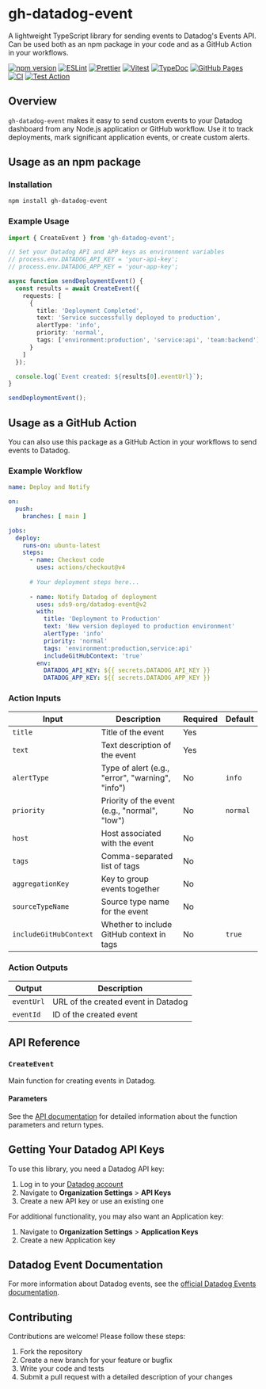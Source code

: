 # gh-datadog-event

A lightweight TypeScript library for sending events to Datadog's Events API. Can be used both as an npm package in your code and as a GitHub Action in your workflows.

[![npm version](https://img.shields.io/npm/v/gh-datadog-event.svg?cache=bust)](https://www.npmjs.com/package/gh-datadog-event)
[![ESLint](https://img.shields.io/badge/ESLint-4B32C3?logo=eslint&logoColor=white)](docs/development/eslint.md)
[![Prettier](https://img.shields.io/badge/Prettier-ff0faf?logo=prettier&logoColor=white)](docs/development/prettier.md)
[![Vitest](https://img.shields.io/badge/Vitest-6E9F18?logo=vitest&logoColor=white)](docs/development/vitest.md)
[![TypeDoc](https://img.shields.io/badge/TypeDoc-9600ff?logo=typescript&logoColor=white)](docs/development/typedoc.md)
[![GitHub Pages](https://img.shields.io/badge/GitHub%20Pages-222222?logo=github&logoColor=white)](https://sds9-org.github.io/datadog-event/)
[![CI](https://github.com/sds9-org/datadog-event/actions/workflows/ci.yml/badge.svg?branch=main&event=push)](https://github.com/sds9-org/datadog-event/actions/workflows/ci.yml)
[![Test Action](https://github.com/sds9-org/datadog-event/actions/workflows/test-action.yml/badge.svg?branch=main&event=push)](https://github.com/sds9-org/datadog-event/actions/workflows/test-action.yml)

## Overview

`gh-datadog-event` makes it easy to send custom events to your Datadog dashboard from any Node.js application or GitHub workflow. Use it to track deployments, mark significant application events, or create custom alerts.

## Usage as an npm package

### Installation

```bash
npm install gh-datadog-event
```

### Example Usage

```typescript
import { CreateEvent } from 'gh-datadog-event';

// Set your Datadog API and APP keys as environment variables
// process.env.DATADOG_API_KEY = 'your-api-key';
// process.env.DATADOG_APP_KEY = 'your-app-key';

async function sendDeploymentEvent() {
  const results = await CreateEvent({
    requests: [
      {
        title: 'Deployment Completed',
        text: 'Service successfully deployed to production',
        alertType: 'info',
        priority: 'normal',
        tags: ['environment:production', 'service:api', 'team:backend']
      }
    ]
  });

  console.log(`Event created: ${results[0].eventUrl}`);
}

sendDeploymentEvent();
```

## Usage as a GitHub Action

You can also use this package as a GitHub Action in your workflows to send events to Datadog.

### Example Workflow

```yaml
name: Deploy and Notify

on:
  push:
    branches: [ main ]

jobs:
  deploy:
    runs-on: ubuntu-latest
    steps:
      - name: Checkout code
        uses: actions/checkout@v4
      
      # Your deployment steps here...
      
      - name: Notify Datadog of deployment
        uses: sds9-org/datadog-event@v2
        with:
          title: 'Deployment to Production'
          text: 'New version deployed to production environment'
          alertType: 'info'
          priority: 'normal'
          tags: 'environment:production,service:api'
          includeGitHubContext: 'true'
        env:
          DATADOG_API_KEY: ${{ secrets.DATADOG_API_KEY }}
          DATADOG_APP_KEY: ${{ secrets.DATADOG_APP_KEY }}
```

### Action Inputs

| Input | Description | Required | Default |
| ----- | ----------- | -------- | ------- |
| `title` | Title of the event | Yes | |
| `text` | Text description of the event | Yes | |
| `alertType` | Type of alert (e.g., "error", "warning", "info") | No | `info` |
| `priority` | Priority of the event (e.g., "normal", "low") | No | `normal` |
| `host` | Host associated with the event | No | |
| `tags` | Comma-separated list of tags | No | |
| `aggregationKey` | Key to group events together | No | |
| `sourceTypeName` | Source type name for the event | No | |
| `includeGitHubContext` | Whether to include GitHub context in tags | No | `true` |

### Action Outputs

| Output | Description |
| ------ | ----------- |
| `eventUrl` | URL of the created event in Datadog |
| `eventId` | ID of the created event |

## API Reference

### `CreateEvent`

Main function for creating events in Datadog.

#### Parameters

See the [API documentation](https://sds9-org.github.io/datadog-event/) for detailed information about the function parameters and return types.

## Getting Your Datadog API Keys

To use this library, you need a Datadog API key:

1. Log in to your [Datadog account](https://app.datadoghq.com/)
2. Navigate to **Organization Settings** > **API Keys**
3. Create a new API key or use an existing one

For additional functionality, you may also want an Application key:

1. Navigate to **Organization Settings** > **Application Keys**
2. Create a new Application key

## Datadog Event Documentation

For more information about Datadog events, see the [official Datadog Events documentation](https://docs.datadoghq.com/events/).

## Contributing

Contributions are welcome! Please follow these steps:

1. Fork the repository
2. Create a new branch for your feature or bugfix
3. Write your code and tests
4. Submit a pull request with a detailed description of your changes
